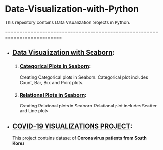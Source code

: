 # Data-Visualization-with-Python
This repository contains Data Visualization projects in Python.

==========================================================================

- ## [Data Visualization with Seaborn](https://github.com/Ravjot03/Data-Visualization-with-Seaborn):
  
  1. ### [Categorical Plots in Seaborn](https://github.com/Ravjot03/Data-Visualization-with-Seaborn/tree/master/Categorical%20Plot):
        Creating Categorical plots in Seaborn. Categorical plot includes Count, Bar, Box and Point plots.
  2. ### [Relational Plots in Seaborn](https://github.com/Ravjot03/Data-Visualization-with-Seaborn/tree/master/Relational%20Plot): 
        Creating Relational plots in Seaborn. Relational plot includes Scatter and Line plots
  
- ## [COVID-19 VISUALIZATIONS PROJECT](https://github.com/Ravjot03/Covid-19-Visualizations):
    This project contains dataset of **Corona virus patients from South Korea**
